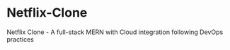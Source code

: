 # Netflix-Clone
Netflix Clone - A full-stack MERN with Cloud integration following DevOps practices 
<img src="https://media1.tenor.com/m/ZrFooc6A9ysAAAAC/goodgoodgeneral-mental-health.gif" width="1920" height="1">
